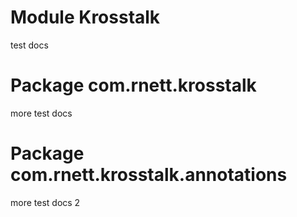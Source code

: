 # Module Krosstalk

test docs

# Package com.rnett.krosstalk

more test docs

# Package com.rnett.krosstalk.annotations

more test docs 2